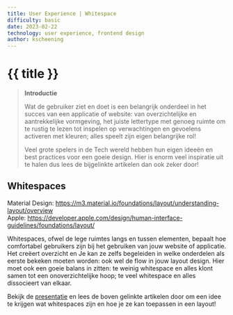 ```yaml
---
title: User Experience | Whitespace
difficulty: basic
date: 2023-02-22
technology: user experience, frontend design
author: kscheening
---
```


# {{ title }}


> **Introductie**
>
>Wat de gebruiker ziet en doet is een belangrijk onderdeel in het succes van een applicatie of website: van overzichtelijke en aantrekkelijke vormgeving, het juiste lettertype met genoeg ruimte om te rustig te lezen tot inspelen op verwachtingen en gevoelens activeren met kleuren; alles speelt zijn eigen belangrijke rol! 
>
>Veel grote spelers in de Tech wereld hebben hun eigen ideeën en best practices voor een goeie design. Hier is enorm veel inspiratie uit te halen dus lees de bijgelinkte artikelen dan ook zeker door!

## **Whitespaces**
Material Design: https://m3.material.io/foundations/layout/understanding-layout/overview <br>
Apple: https://developer.apple.com/design/human-interface-guidelines/foundations/layout/ <br>

Whitespaces, ofwel de lege ruimtes langs en tussen elementen, bepaalt hoe comfortabel gebruikers zijn bij het gebruiken van jouw website of applicatie. Het creëert overzicht en Je kan ze zelfs begeleiden in welke onderdelen als eerste bekeken moeten worden: ook wel de flow in jouw layout design. Hier moet ook een goeie balans in zitten: te weinig whitespace en alles klont samen tot een onoverzichtelijke hoop; te veel whitespace en alles dissocieert van elkaar. 

Bekijk de [presentatie](https://youtu.be/2K3hsT9kA90) en lees de boven gelinkte artikelen door om een idee te krijgen wat whitespaces zijn en hoe je ze kan toepassen in een layout!
